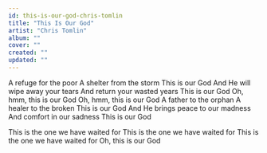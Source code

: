 ```yaml
---
id: this-is-our-god-chris-tomlin
title: "This Is Our God"
artist: "Chris Tomlin"
album: ""
cover: ""
created: ""
updated: ""
---
```


A refuge for the poor
A shelter from the storm
This is our God
And He will wipe away your tears
And return your wasted years
This is our God
Oh, hmm, this is our God
Oh, hmm, this is our God
A father to the orphan
A healer to the broken
This is our God
And He brings peace to our madness
And comfort in our sadness
This is our God

This is the one we have waited for
This is the one we have waited for
This is the one we have waited for
Oh, this is our God